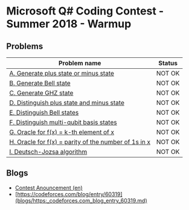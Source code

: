 # Microsoft Q# Coding Contest - Summer 2018 - Warmup

## Problems

| Problem name                                                                                                               | Status |
| -------------------------------------------------------------------------------------------------------------------------- | ------ |
| [A. Generate plus state or minus state](problems/A._Generate_plus_state_or_minus_state.md)                                 | NOT OK |
| [B. Generate Bell state](problems/B._Generate_Bell_state.md)                                                               | NOT OK |
| [C. Generate GHZ state](problems/C._Generate_GHZ_state.md)                                                                 | NOT OK |
| [D. Distinguish plus state and minus state](problems/D._Distinguish_plus_state_and_minus_state.md)                         | NOT OK |
| [E. Distinguish Bell states](problems/E._Distinguish_Bell_states.md)                                                       | NOT OK |
| [F. Distinguish multi-qubit basis states](problems/F._Distinguish_multi-qubit_basis_states.md)                             | NOT OK |
| [G. Oracle for f(x) = k-th element of x](<problems/G._Oracle_for_f(x)_=_k-th_element_of_x.md>)                             | NOT OK |
| [H. Oracle for f(x) = parity of the number of 1s in x](<problems/H._Oracle_for_f(x)_=_parity_of_the_number_of_1s_in_x.md>) | NOT OK |
| [I. Deutsch-Jozsa algorithm](problems/I._Deutsch-Jozsa_algorithm.md)                                                       | NOT OK |

## Blogs

- [Contest Anouncement (en)](<blogs/Contest_Anouncement_(en).md>)
- [https://codeforces.com/blog/entry/60319](blogs/https:_codeforces.com_blog_entry_60319.md)
